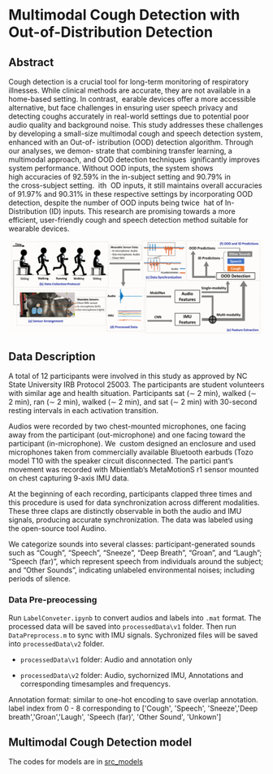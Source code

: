 # Multimodal Cough Detection with Out-of-Distribution Detection

## Abstract
Cough detection is a crucial tool for long-term monitoring of respiratory illnesses. While clinical methods are accurate, they are not available in a home-based setting. In contrast,  earable devices offer a more accessible alternative, but face challenges in ensuring user speech privacy and detecting coughs accurately in real-world settings due to potential poor
audio quality and background noise. This study addresses these challenges by developing a small-size multimodal cough and speech detection system, enhanced with an Out-of- istribution (OOD) detection algorithm. Through our analyses, we demon- strate that combining transfer learning, a multimodal approach, and OOD detection techniques  ignificantly improves system performance. Without OOD inputs, the system shows high accuracies of 92.59% in the in-subject setting and 90.79% in the cross-subject setting.  ith  OD inputs, it still maintains overall accuracies of 91.97% and 90.31% in these respective settings by incorporating OOD detection, despite the number of OOD inputs being twice  hat of In-Distribution (ID) inputs. This research are promising towards a more efficient, user-friendly cough and speech detection method suitable for wearable devices.

![Overview.](/overview.png)
## Data Description
A total of 12 participants were involved in this study as approved by NC State University IRB Protocol 25003. The participants are student volunteers with similar age and health situation. Participants sat (∼ 2 min), walked (∼ 2 min), ran (∼ 2 min), walked (∼ 2 min), and sat (∼ 2 min) with 30-second resting intervals in each activation transition.

Audios were recorded by two chest-mounted microphones, one facing away from the participant (out-microphone) and one facing toward the participant (in-microphone). We  custom designed an enclosure and used microphones taken from commercially available Bluetooth earbuds (Tozo model T10 with the speaker circuit disconnected. The partici
pant’s movement was recorded with Mbientlab’s MetaMotionS r1 sensor mounted on chest capturing 9-axis IMU data. 

At the beginning of each recording, participants clapped three times and this procedure is used for data synchronization across different modalities. These three claps are distinctly observable in both the audio and IMU signals, producing accurate synchronization. The data was labeled using the open-source tool Audino. 

We categorize sounds into several classes: participant-generated sounds such as “Cough”, “Speech”, “Sneeze”, “Deep Breath”, “Groan”, and “Laugh”; “Speech (far)”, which represent speech from individuals around the subject; and “Other Sounds”, indicating unlabeled environmental noises; including periods of silence. 

### Data Pre-preocessing

Run `LabelConveter.ipynb` to convert audios and labels into `.mat` format. The processed data will be saved into ``processedData\v1`` folder. Then run `DataPreprocess.m` to sync with IMU signals. Sychronized files will be saved into ``processedData\v2`` folder.

- ``processedData\v1`` folder: Audio and annotation only

- ``processedData\v2`` folder: Audio, sychornized IMU, Annotations and corresponding timesamples and frequencys.

Annotation format: similar to one-hot encoding to save overlap annotation.
label index from 0 - 8 corresponding to ['Cough', 'Speech', 'Sneeze','Deep breath','Groan','Laugh', 'Speech (far)', 'Other Sound', 'Unkown']

## Multimodal Cough Detection model
The codes for models are in [src_models](https://github.com/ARoS-NCSU/OOD-Multimodal-CoughDet/tree/main/src_models)
